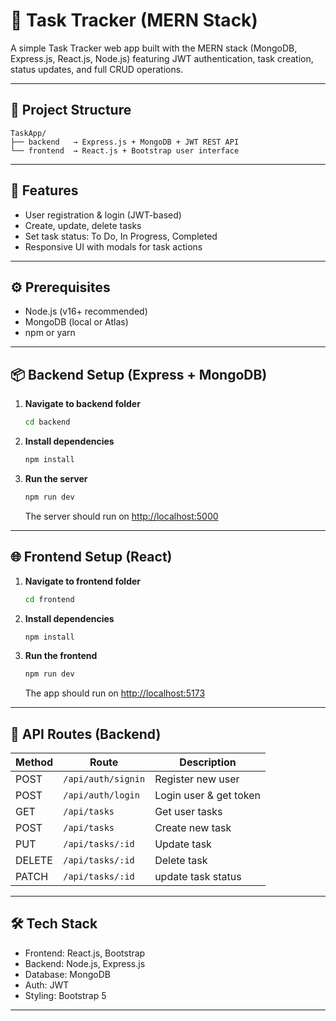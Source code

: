 # 📝 Task Tracker (MERN Stack)

A simple Task Tracker web app built with the MERN stack (MongoDB, Express.js, React.js, Node.js) featuring JWT authentication, task creation, status updates, and full CRUD operations.

---

## 📁 Project Structure

```
TaskApp/
├── backend   → Express.js + MongoDB + JWT REST API
└── frontend  → React.js + Bootstrap user interface

```

---

## 🚀 Features

- User registration & login (JWT-based)
- Create, update, delete tasks
- Set task status: To Do, In Progress, Completed
- Responsive UI with modals for task actions

---

## ⚙️ Prerequisites

- Node.js (v16+ recommended)
- MongoDB (local or Atlas)
- npm or yarn

---

## 📦 Backend Setup (Express + MongoDB)

1. **Navigate to backend folder**
   ```bash
   cd backend
   ```

2. **Install dependencies**
   ```bash
   npm install
   ```


3. **Run the server**
   ```bash
   npm run dev
   ```

   The server should run on [http://localhost:5000](http://localhost:5000)

---

## 🌐 Frontend Setup (React)

1. **Navigate to frontend folder**
   ```bash
   cd frontend
   ```

2. **Install dependencies**
   ```bash
   npm install
   ```

3. **Run the frontend**
   ```bash
   npm run dev
   ```

   The app should run on [http://localhost:5173](http://localhost:5173)

---

## 🔗 API Routes (Backend)

| Method | Route                  | Description           |
|--------|------------------------|-----------------------|
| POST   | `/api/auth/signin`     | Register new user     |
| POST   | `/api/auth/login`      | Login user & get token|
| GET    | `/api/tasks`           | Get user tasks        |
| POST   | `/api/tasks`           | Create new task       |
| PUT    | `/api/tasks/:id`       | Update task           |
| DELETE | `/api/tasks/:id`       | Delete task           |
| PATCH  | `/api/tasks/:id`       | update task status    |

---

## 🛠 Tech Stack

- Frontend: React.js, Bootstrap
- Backend: Node.js, Express.js
- Database: MongoDB
- Auth: JWT
- Styling: Bootstrap 5

---

